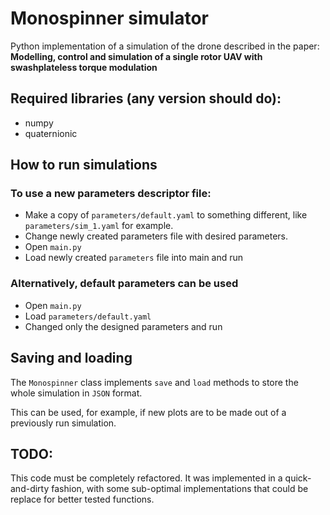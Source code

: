 # Monospinner simulator
Python implementation of a simulation of the drone described in the paper:
**Modelling, control and simulation of a single rotor UAV with swashplateless torque modulation**

## Required libraries (any version should do):
- numpy
- quaternionic

## How to run simulations

### To use a new parameters descriptor file:
- Make a copy of `parameters/default.yaml` to something different, like `parameters/sim_1.yaml` for example.
- Change newly created parameters file with desired parameters.
- Open `main.py`
- Load newly created `parameters` file into main and run

### Alternatively, default parameters can be used
- Open `main.py`
- Load `parameters/default.yaml`
- Changed only the designed parameters and run

## Saving and loading
The `Monospinner` class implements `save` and `load` methods to store the whole simulation in `JSON` format.

This can be used, for example, if new plots are to be made out of a previously run simulation.

## TODO:
This code must be completely refactored.
It was implemented in a quick-and-dirty fashion, with some sub-optimal implementations that could be replace for better tested functions.